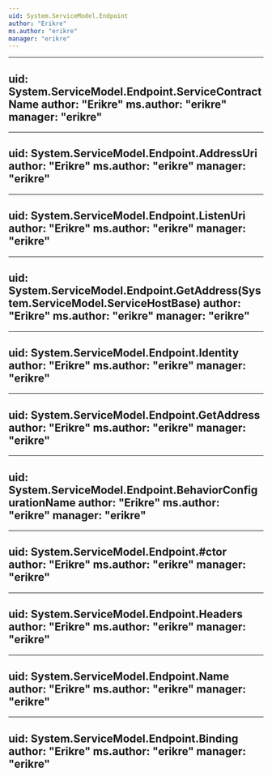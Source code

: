 ```yaml
---
uid: System.ServiceModel.Endpoint
author: "Erikre"
ms.author: "erikre"
manager: "erikre"
---
```


---
uid: System.ServiceModel.Endpoint.ServiceContractName
author: "Erikre"
ms.author: "erikre"
manager: "erikre"
---

---
uid: System.ServiceModel.Endpoint.AddressUri
author: "Erikre"
ms.author: "erikre"
manager: "erikre"
---

---
uid: System.ServiceModel.Endpoint.ListenUri
author: "Erikre"
ms.author: "erikre"
manager: "erikre"
---

---
uid: System.ServiceModel.Endpoint.GetAddress(System.ServiceModel.ServiceHostBase)
author: "Erikre"
ms.author: "erikre"
manager: "erikre"
---

---
uid: System.ServiceModel.Endpoint.Identity
author: "Erikre"
ms.author: "erikre"
manager: "erikre"
---

---
uid: System.ServiceModel.Endpoint.GetAddress
author: "Erikre"
ms.author: "erikre"
manager: "erikre"
---

---
uid: System.ServiceModel.Endpoint.BehaviorConfigurationName
author: "Erikre"
ms.author: "erikre"
manager: "erikre"
---

---
uid: System.ServiceModel.Endpoint.#ctor
author: "Erikre"
ms.author: "erikre"
manager: "erikre"
---

---
uid: System.ServiceModel.Endpoint.Headers
author: "Erikre"
ms.author: "erikre"
manager: "erikre"
---

---
uid: System.ServiceModel.Endpoint.Name
author: "Erikre"
ms.author: "erikre"
manager: "erikre"
---

---
uid: System.ServiceModel.Endpoint.Binding
author: "Erikre"
ms.author: "erikre"
manager: "erikre"
---
